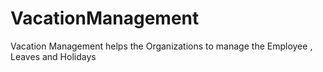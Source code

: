 VacationManagement
==================

Vacation Management helps the Organizations to manage the Employee , Leaves and Holidays
